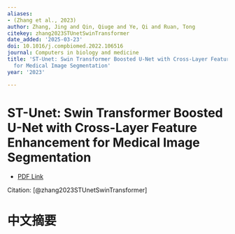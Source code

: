 ```yaml
---
aliases:
- (Zhang et al., 2023)
author: Zhang, Jing and Qin, Qiuge and Ye, Qi and Ruan, Tong
citekey: zhang2023STUnetSwinTransformer
date_added: '2025-03-23'
doi: 10.1016/j.compbiomed.2022.106516
journal: Computers in biology and medicine
title: 'ST-Unet: Swin Transformer Boosted U-Net with Cross-Layer Feature Enhancement
  for Medical Image Segmentation'
year: '2023'

---
```

# ST-Unet: Swin Transformer Boosted U-Net with Cross-Layer Feature Enhancement for Medical Image Segmentation
- [PDF Link](zotero://open-pdf/library/items/7IS3JWAT)

Citation: [@zhang2023STUnetSwinTransformer]

# 中文摘要
